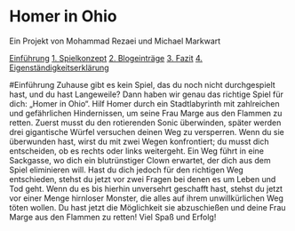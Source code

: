 # Homer in Ohio

Ein Projekt von Mohammad Rezaei und Michael Markwart


[Einführung](#einf)
[1. Spielkonzept](#1)
[2. Blogeinträge](#2)
[3. Fazit](#3)
[4. Eigenständigkeitserklärung](#4)

#Einführung<a name="einf"></a>
Zuhause gibt es kein Spiel, das du noch nicht durchgespielt hast, und du hast Langeweile? Dann haben wir genau das richtige Spiel für dich: „Homer in Ohio“.                                                           Hilf Homer durch ein Stadtlabyrinth mit zahlreichen und gefährlichen Hindernissen, um seine Frau Marge aus den Flammen zu retten.                                                                                                       Zuerst musst du den rotierenden Sonic überwinden, später werden drei gigantische Würfel versuchen deinen Weg zu versperren. Wenn du sie überwunden hast, wirst du mit zwei Wegen konfrontiert; du musst dich entscheiden, ob es rechts oder links weitergeht. Ein Weg führt in eine Sackgasse, wo dich ein blutrünstiger Clown erwartet, der dich aus dem Spiel eliminieren will. Hast du dich jedoch für den richtigen Weg entschieden, stehst du jetzt vor zwei Fragen bei denen es um Leben und Tod geht. Wenn du es bis hierhin unversehrt geschafft hast, stehst du jetzt vor einer Menge hirnloser Monster, die alles auf ihrem unwillkürlichen Weg töten wollen. Du hast jetzt die Möglichkeit sie abzuschießen und deine Frau Marge aus den Flammen zu retten!
Viel Spaß und Erfolg!
